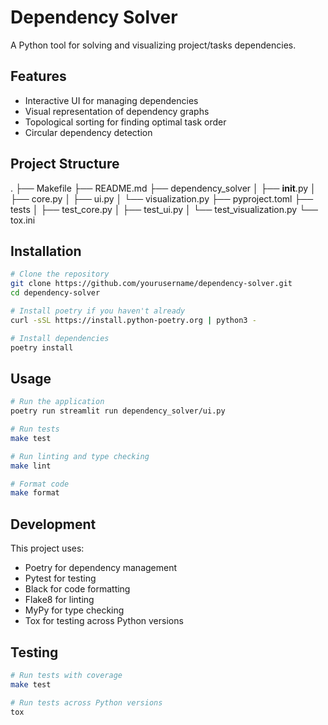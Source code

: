 # Dependency Solver

A Python tool for solving and visualizing project/tasks dependencies.

## Features

- Interactive UI for managing dependencies
- Visual representation of dependency graphs
- Topological sorting for finding optimal task order
- Circular dependency detection

## Project Structure
.
├── Makefile
├── README.md
├── dependency_solver
│   ├── __init__.py
│   ├── core.py
│   ├── ui.py
│   └── visualization.py
├── pyproject.toml
├── tests
│   ├── test_core.py
│   ├── test_ui.py
│   └── test_visualization.py
└── tox.ini

## Installation

```bash
# Clone the repository
git clone https://github.com/yourusername/dependency-solver.git
cd dependency-solver

# Install poetry if you haven't already
curl -sSL https://install.python-poetry.org | python3 -

# Install dependencies
poetry install
```

## Usage

```bash
# Run the application
poetry run streamlit run dependency_solver/ui.py

# Run tests
make test

# Run linting and type checking
make lint

# Format code
make format
```

## Development

This project uses:
- Poetry for dependency management
- Pytest for testing
- Black for code formatting
- Flake8 for linting
- MyPy for type checking
- Tox for testing across Python versions

## Testing

```bash
# Run tests with coverage
make test

# Run tests across Python versions
tox
```